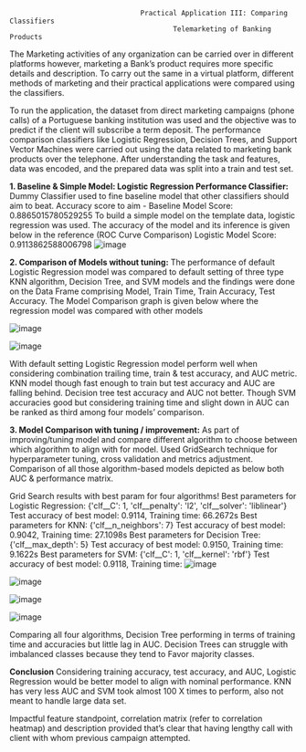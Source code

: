                                     Practical Application III: Comparing Classifiers
                                            Telemarketing of Banking Products

The Marketing activities of any organization can be carried over in different platforms however, marketing a Bank’s product requires more specific details and description. To carry out the same in a virtual platform, different methods of marketing and their practical applications were compared using the classifiers. 

To run the application, the dataset from direct marketing campaigns (phone calls) of a Portuguese banking institution was used and the objective was to predict if the client will subscribe a term deposit. The performance comparison classifiers like Logistic Regression, Decision Trees, and Support Vector Machines were carried out using the data related to marketing bank products over the telephone. After understanding the task and features, data was encoded, and the prepared data was split into a train and test set.  

  **1.	Baseline & Simple Model: Logistic Regression Performance Classifier:**
Dummy Classifier used to fine baseline model that other classifiers should aim to beat. Accuracy score to aim - Baseline Model Score: 0.8865015780529255
To build a simple model on the template data, logistic regression was used. The accuracy of the model and its inference is given below in the reference (ROC Curve Comparison)
Logistic Model Score: 0.9113862588006798
![image](https://github.com/muralikandan/aiml-assignment-17/assets/5803282/0a236dcc-c2ae-4a6c-9163-fff95198cd57)

**2.	Comparison of Models without tuning:**
The performance of default Logistic Regression model was compared to default setting of three type KNN algorithm, Decision Tree, and SVM models and the findings were done on the Data Frame comprising Model, Train Time, Train Accuracy, Test Accuracy. The Model Comparison graph is given below where the regression model was compared with other models 

![image](https://github.com/muralikandan/aiml-assignment-17/assets/5803282/3074ffdf-8455-455c-9f36-23ca434a1122)

![image](https://github.com/muralikandan/aiml-assignment-17/assets/5803282/18643b16-dcde-495b-b58c-aa46732ada06)

With default setting Logistic Regression model perform well when considering combination trailing time, train & test accuracy, and AUC metric. KNN model though fast enough to train but test accuracy and AUC are falling behind.   Decision tree test accuracy and AUC not better. Though SVM accuracies good but considering training time and slight down in AUC can be ranked as third among four models’ comparison.    

**3.	Model Comparison with tuning / improvement:**
As part of improving/tuning model and compare different algorithm to choose between which algorithm to align with for model. Used GridSearch technique for hyperparameter tuning, cross validation and metrics adjustment. Comparison of all those algorithm-based models depicted as below both AUC & performance matrix.

Grid Search results with best param for four algorithms!
Best parameters for Logistic Regression: {'clf__C': 1, 'clf__penalty': 'l2', 'clf__solver': 'liblinear'}
  Test accuracy of best model: 0.9114, Training time: 66.2672s
Best parameters for KNN: {'clf__n_neighbors': 7}
  Test accuracy of best model: 0.9042, Training time: 27.1098s
Best parameters for Decision Tree: {'clf__max_depth': 5}
  Test accuracy of best model: 0.9150, Training time: 9.1622s
Best parameters for SVM: {'clf__C': 1, 'clf__kernel': 'rbf'}
  Test accuracy of best model: 0.9118, Training time: 
![image](https://github.com/muralikandan/aiml-assignment-17/assets/5803282/d13bd989-53e9-4df8-bfb6-6f09bac65f1e)

![image](https://github.com/muralikandan/aiml-assignment-17/assets/5803282/1ec6cfc7-61e2-40f5-82f0-b8c2979933a6)

  ![image](https://github.com/muralikandan/aiml-assignment-17/assets/5803282/1fd31997-9123-4fe6-bd41-06b87a645e94)

  
  ![image](https://github.com/muralikandan/aiml-assignment-17/assets/5803282/452c7725-d43d-4558-85b2-ccb23bee0f51)


Comparing all four algorithms, Decision Tree performing in terms of training time and accuracies but little lag in AUC. Decision Trees can struggle with imbalanced classes because they tend to Favor majority classes. 

**Conclusion**
Considering training accuracy, test accuracy, and AUC, Logistic Regression would be better model to align with nominal performance. KNN has very less AUC and SVM took almost 100 X times to perform, also not meant to handle large data set.

Impactful feature standpoint, correlation matrix (refer to correlation heatmap) and description provided that’s clear that having lengthy call with client with whom previous campaign attempted. 
